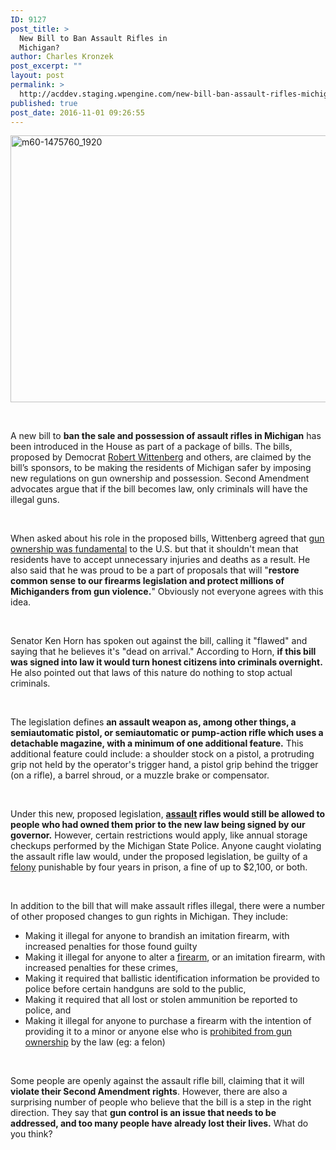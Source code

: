 ```yaml
---
ID: 9127
post_title: >
  New Bill to Ban Assault Rifles in
  Michigan?
author: Charles Kronzek
post_excerpt: ""
layout: post
permalink: >
  http://acddev.staging.wpengine.com/new-bill-ban-assault-rifles-michigan.html
published: true
post_date: 2016-11-01 09:26:55
---
```

<img class="alignnone size-large wp-image-9128" src="http://acddev.staging.wpengine.com/wp-content/uploads/2016/11/m60-1475760_1920-1024x683.jpg" alt="m60-1475760_1920" width="640" height="427" />

&nbsp;

<span style="font-weight: 400;">A new bill to </span><b>ban the sale and possession of assault rifles in Michigan</b><span style="font-weight: 400;"> has been introduced in the House as part of a package of bills. The bills, proposed by Democrat </span><a href="http://housedems.com/state-rep-robert-wittenberg" target="_blank"><span style="font-weight: 400;">Robert Wittenberg</span></a><span style="font-weight: 400;"> and others, are claimed by the bill’s sponsors, to be making the residents of Michigan safer by imposing new regulations on gun ownership and possession. Second Amendment advocates argue that if the bill becomes law, only criminals will have the illegal guns. </span>

&nbsp;

<span style="font-weight: 400;">When asked about his role in the proposed bills, Wittenberg agreed that </span><a href="http://acddev.staging.wpengine.com/trial-attorneys.html" target="_blank"><span style="font-weight: 400;">gun ownership was fundamental</span></a><span style="font-weight: 400;"> to the U.S. but that it shouldn't mean that residents have to accept unnecessary injuries and deaths as a result. He also said that he was proud to be a part of proposals that will "</span><b>restore common sense to our firearms legislation and protect millions of Michiganders from gun violence.</b><span style="font-weight: 400;">" Obviously not everyone agrees with this idea.</span>

&nbsp;

<span style="font-weight: 400;">Senator Ken Horn has spoken out against the bill, calling it "flawed" and saying that he believes it's "dead on arrival." According to Horn, </span><b>if this bill was signed into law it would turn honest citizens into criminals overnight.</b><span style="font-weight: 400;"> He also pointed out that laws of this nature do nothing to stop actual criminals.</span>

&nbsp;

<span style="font-weight: 400;">The legislation defines </span><b>an assault weapon as, among other things, a semiautomatic pistol, or semiautomatic or pump-action rifle which uses a detachable magazine, with a minimum of one additional feature.</b><span style="font-weight: 400;"> This additional feature could include: a shoulder stock on a pistol, a protruding grip not held by the operator's trigger hand, a pistol grip behind the trigger (on a rifle), a barrel shroud, or a muzzle brake or compensator.</span>

&nbsp;

<span style="font-weight: 400;">Under this new, proposed legislation, </span><a href="http://acddev.staging.wpengine.com/assault-charges.html" target="_blank"><b>assault</b></a><b> rifles would still be allowed to people who had owned them prior to the new law being signed by our governor.</b><span style="font-weight: 400;"> However, certain restrictions would apply, like annual storage checkups performed by the Michigan State Police. Anyone caught violating the assault rifle law would, under the proposed legislation, be guilty of a </span><a href="http://acddev.staging.wpengine.com/firearm-charges.html"><span style="font-weight: 400;">felony</span></a><span style="font-weight: 400;"> punishable by four years in prison, a fine of up to $2,100, or both. </span>

&nbsp;

<span style="font-weight: 400;">In addition to the bill that will make assault rifles illegal, there were a number of other proposed changes to gun rights in Michigan. They include:</span>
<ul>
 	<li style="font-weight: 400;"><span style="font-weight: 400;">Making it illegal for anyone to brandish an imitation firearm, with increased penalties for those found guilty</span></li>
 	<li style="font-weight: 400;"><span style="font-weight: 400;">Making it illegal for anyone to alter a </span><a href="http://acddev.staging.wpengine.com/gun-right-restoration.html" target="_blank"><span style="font-weight: 400;">firearm</span></a><span style="font-weight: 400;">, or an imitation firearm, with increased penalties for these crimes,</span></li>
 	<li style="font-weight: 400;"><span style="font-weight: 400;">Making it required that ballistic identification information be provided to police before certain handguns are sold to the public,</span></li>
 	<li style="font-weight: 400;"><span style="font-weight: 400;">Making it required that all lost or stolen ammunition be reported to police, and</span></li>
 	<li style="font-weight: 400;"><span style="font-weight: 400;">Making it illegal for anyone to purchase a firearm with the intention of providing it to a minor or anyone else who is </span><a href="http://acddev.staging.wpengine.com/michigan-felony-firearm-attorneys-michigan-gun-lawyers.html" target="_blank"><span style="font-weight: 400;">prohibited from gun ownership</span></a><span style="font-weight: 400;"> by the law (eg: a felon)</span></li>
</ul>
&nbsp;

<span style="font-weight: 400;">Some people are openly against the assault rifle bill, claiming that it will </span><b>violate their Second Amendment rights</b><span style="font-weight: 400;">. However, there are also a surprising number of people who believe that the bill is a step in the right direction. They say that </span><b>gun control is an issue that needs to be addressed, and too many people have already lost their lives.</b><span style="font-weight: 400;"> What do you think?</span>

&nbsp;